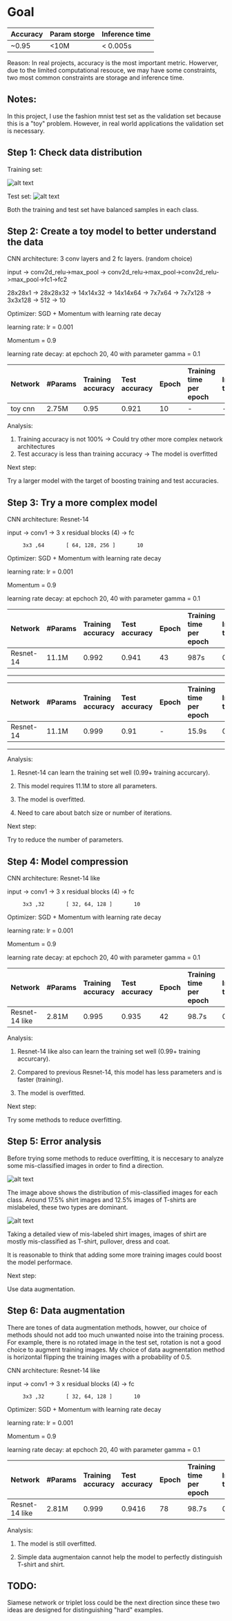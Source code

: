 # Goal


| Accuracy            | Param storge | Inference time |
| :---                | :---         |  :--           |
| ~0.95               |  <10M        |   < 0.005s     |

Reason: In real projects, accuracy is the most important metric. Howerver, due to the limited computational resouce, 
we may have some constraints, two most common constraints are storage and inference time.

## Notes:

In this project, I use the fashion mnist test set as the validation set because this is a "toy" problem. However, in real world applications the validation set is necessary.



## Step 1: Check data distribution

Training set:

![alt text](https://github.com/QtSignalProcessing/fashion_mnist/blob/master/resource/train_dist.png)

Test set:
![alt text](https://github.com/QtSignalProcessing/fashion_mnist/blob/master/resource/test_dist.png)

Both the training and test set have balanced samples in each class. 



## Step 2: Create a toy model to  better understand the data

CNN architecture: 3 conv layers and 2 fc layers. (random choice)

input ->  conv2d_relu->max_pool -> conv2d_relu->max_pool->conv2d_relu->max_pool->fc1->fc2

28x28x1  ->    28x28x32    ->        14x14x32    ->        14x14x64    ->      7x7x64    ->       7x7x128    ->       3x3x128   ->    512   ->        10


Optimizer: SGD + Momentum with learning rate decay

learning rate: lr = 0.001  

Momentum = 0.9

learning rate decay: at epchoch 20, 40 with parameter gamma = 0.1


| Network             | #Params    | Training accuracy | Test accuracy | Epoch | Training time per epoch | Inference time | Batch size|
| :---                | :---       | :---              | :---          | :---  | :---                    |   :--           | :--
| toy cnn           | 2.75M      | 0.95             | 0.921         | 10    |    -                    | -              | 4            |


Analysis:

1. Training accuracy is not 100% -> Could try other more complex network architectures
2. Test accuracy is less than training accuracy -> The model is overfitted

Next step:

Try a larger model with the target of boosting training and test accuracies.


## Step 3: Try a more complex model

CNN architecture: Resnet-14

input -> conv1 -> 3 x residual blocks (4) -> fc

         3x3 ,64       [ 64, 128, 256 ]       10


Optimizer: SGD + Momentum with learning rate decay

learning rate: lr = 0.001  

Momentum = 0.9

learning rate decay: at epchoch 20, 40 with parameter gamma = 0.1

| Network             | #Params    | Training accuracy | Test accuracy | Epoch | Training time per epoch | Inference time | **Batch size**|
| :---                | :---       | :---              | :---          | :---  | :---                    |   :--           | :--
| Resnet-14           | 11.1M      | 0.992             | 0.941         | 43    |    987s                 |  0.002s             | 4            |


---
| Network             | #Params    | Training accuracy | Test accuracy | Epoch | Training time per epoch | Inference time | **Batch size**|
| :---                | :---       | :---              | :---          | :---  | :---                    |   :--           | :--
| Resnet-14           | 11.1M      | 0.999             | 0.91         | -    |    15.9s                    | 0.002s              |  128           |

---

Analysis:

1. Resnet-14 can learn the training set well (0.99+ training accurcary).

2. This model requires 11.1M to store all parameters.

3. The model is overfitted.

4. Need to care about batch size or number of iterations.

Next step:

Try to reduce the number of parameters.



## Step 4: Model compression

CNN architecture: Resnet-14 like

input -> conv1 -> 3 x residual blocks (4) -> fc

         3x3 ,32       [ 32, 64, 128 ]       10


Optimizer: SGD + Momentum with learning rate decay

learning rate: lr = 0.001  

Momentum = 0.9

learning rate decay: at epchoch 20, 40 with parameter gamma = 0.1

| Network             | #Params    | Training accuracy | Test accuracy | Epoch | Training time per epoch | Inference time | **Batch size**|
| :---                | :---       | :---              | :---          | :---  | :---                    |   :--           | :--      |
| Resnet-14 like      | 2.81M      | 0.995             | 0.935         | 42    |    98.7s                |    0.002s              | 4   |


Analysis:

1. Resnet-14 like also can learn the training set well (0.99+ training accurcary).

2. Compared to previous Resnet-14, this model has less parameters and is faster (training).

3. The model is overfitted.

Next step:

Try some methods to reduce overfitting.


## Step 5: Error analysis

Before trying some methods to reduce overfitting, it is neccesary to analyze some mis-classified images in order to find a direction.

![alt text](https://github.com/QtSignalProcessing/fashion_mnist/blob/master/resource/error_dist.png)

The image above shows the distribution of mis-classified images for each class. Around 17.5% shirt images and 12.5% images of T-shirts are mislabeled, these two types are dominant. 

![alt text](https://github.com/QtSignalProcessing/fashion_mnist/blob/master/resource/T-shirt_error.png)

Taking a detailed view of mis-labeled shirt images, images of shirt are mostly mis-classified as T-shirt, pullover, dress and coat.

It is reasonable to think that adding some more training images could boost the model performace.

Next step:

Use data augmentation.


## Step 6: Data augmentation

There are tones of data augmentation methods, howver, our choice of methods should not add too much unwanted noise into the training process. For example, there is no rotated image in the test set, rotation is not a good choice to augment training images.
My choice of data augmentation method is horizontal flipping the training images with a probability of 0.5. 


CNN architecture: Resnet-14 like

input -> conv1 -> 3 x residual blocks (4) -> fc

         3x3 ,32       [ 32, 64, 128 ]       10


Optimizer: SGD + Momentum with learning rate decay

learning rate: lr = 0.001  

Momentum = 0.9

learning rate decay: at epchoch 20, 40 with parameter gamma = 0.1

| Network             | #Params    | Training accuracy | Test accuracy | Epoch | Training time per epoch | Inference time | **Batch size**|
| :---                | :---       | :---              | :---          | :---  | :---                    |   :--           | :--      |
| Resnet-14 like      | 2.81M      | 0.999             | 0.9416         | 78    |    98.7s                |    0.002s              | 4   |


Analysis:

1. The model is still overfitted.

2. Simple data augmentaion cannot help the model to perfectly distinguish T-shirt and shirt.


## TODO:

Siamese network or triplet loss could be the next direction since these two ideas are designed for distinguishing "hard" examples.












